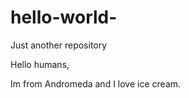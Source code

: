 # hello-world-
Just another repository

Hello humans,

Im from Andromeda and I love ice cream.     
